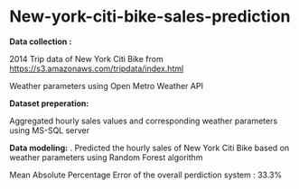 # New-york-citi-bike-sales-prediction

**Data collection :**

  2014 Trip data of New York Citi Bike from  https://s3.amazonaws.com/tripdata/index.html
  
  Weather parameters using  Open Metro Weather API

**Dataset preperation:**

   Aggregated hourly sales values and corresponding weather parameters using MS-SQL server
 
**Data modeling:**
.
   Predicted the hourly sales of New York Citi Bike based on weather parameters using Random Forest algorithm
   
   Mean Absolute Percentage Error of the overall perdiction system : 33.3%
